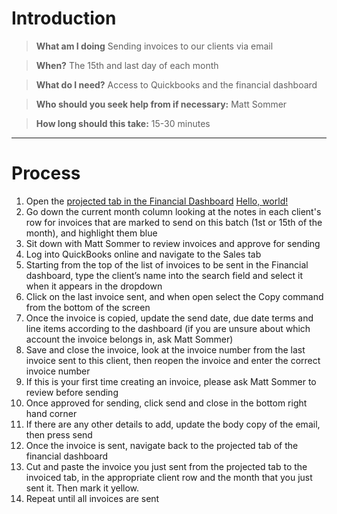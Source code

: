 <!-- TITLE: Invoice Clients -->
<!-- SUBTITLE: The process for sending invoices to our clients -->

# Introduction

> **What am I doing**
Sending invoices to our clients via email

> **When?**
The 15th and last day of each month

> **What do I need?**
Access to Quickbooks and the financial dashboard

> **Who should you seek help from if necessary:**
Matt Sommer

> **How long should this take:**
15-30 minutes

-----
# Process
1. Open the [projected tab in the Financial Dashboard](https://docs.google.com/spreadsheets/d/1aFj4xylJZHepUFGmMmMZNJjIFwAUf6zeMfOZQJGsE6Q/edit#gid=456463226) <a href="http://example.com/" target="_blank">Hello, world!</a>
1. Go down the current month column looking at the notes in each client's row for invoices that are marked to send on this batch (1st or 15th of the month), and highlight them blue
1. Sit down with Matt Sommer to review invoices and approve for sending
1. Log into QuickBooks online and navigate to the Sales tab
1. Starting from the top of the list of invoices to be sent in the Financial dashboard, type the client’s name into the search field and select it when it appears in the dropdown
1. Click on the last invoice sent, and when open select the Copy command from the bottom of the screen
1. Once the invoice is copied, update the send date, due date terms and line items according to the dashboard (if you are unsure about which account the invoice belongs in, ask Matt Sommer)
1. Save and close the invoice, look at the invoice number from the last invoice sent to this client, then reopen the invoice and enter the correct invoice number
1. If this is your first time creating an invoice, please ask Matt Sommer to review before sending
1. Once approved for sending, click send and close in the bottom right hand corner
1. If there are any other details to add, update the body copy of the email, then press send
1. Once the invoice is sent, navigate back to the projected tab of the financial dashboard
1. Cut and paste the invoice you just sent from the projected tab to the invoiced tab, in the appropriate client row and the month that you just sent it. Then mark it yellow.
1. Repeat until all invoices are sent


